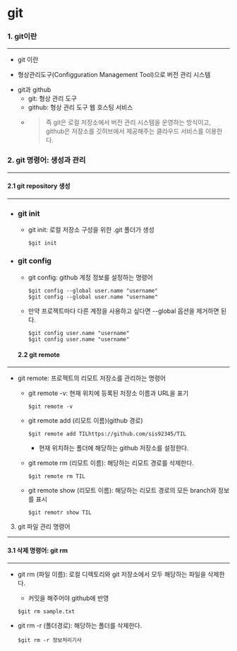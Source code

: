git
==========
[git logo]: https://media.vlpt.us/images/jivyyyy/post/1e1374ba-f4c1-4d03-b47b-00dc38975841/GT.png
### 1. git이란  
---------------
- git 이란
 + 형상관리도구(Configguration Management Tool)으로 버전 관리 시스템
- git과 github
    + git: 형상 관리 도구
    + github: 형상 관리 도구 웹 호스팅 서비스
    + > 즉 git은 로컬 저장소에서 버전 관리 시스템을 운영하는 방식이고, github은 저장소를 깃허브에서 제공해주는 클라우드 서비스를 이용한다.

### 2. git 명령어:  생성과 관리
---------------
#### 	2.1 git repository 생성 
---------------
- ### git init
    +  git init: 로컬 저장소 구성을 위한 .git 폴더가 생성
        ```git
        $git init
        ```
- ### git config
    +  git config: github 계정 정보를 설정하는 명령어
        ```git
        $git config --global user.name "username"
        $git config --global user.name "username"
        ```
    + 만약 프로젝트마다 다른 계정을 사용하고 싶다면 --global 옵션을 제거하면 된다.
        ```git
        $git config user.name "username"
        $git config user.name "username"
        ```
    
    #### 2.2 git remote

------

- git remote: 프로젝트의 리모트 저장소를 관리하는 명령어

  - git remote -v: 현재 위치에 등록된 저장소 이름과 URL을 표기

    ```
    $git remote -v
    ```

  - git remote add (리모트 이름)(github 경로)

    ```
    $git remote add TILhttps://github.com/sis92345/TIL
    ```
    - 현재 위치하는 폴더에 해당하는 github 저장소를 설정한다.

  - git remote rm (리모트 이름): 해당하는 리모트 경로를 삭제한다.

    ```
    $git remote rm TIL
    ```

  - git remote show (리모트 이름): 해당하는 리모트 경로의 모든 branch와 정보를 표시

    ```
    $git remotr show TIL
    ```

3. git 파일 관리 명령어

------

#### 	3.1 삭제 명령어: git rm

------

- git rm (파일 이름): 로컬 디렉토리와 git 저장소에서 모두 해당하는 파일을 삭제한다.

  - 커밋을 해주어야 github에 반영

  ```git
  $git rm sample.txt
  ```

- git rm -r (폴더경로): 해당하는 폴더를 삭제한다.

  ```
  $git rm -r 정보처리기사
  ```

  

